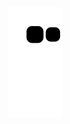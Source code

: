 <img src="https://github.com/rafaballerini/rafaballerini/blob/output/github-contribution-grid-snake.svg" alt="sneke"></a>

